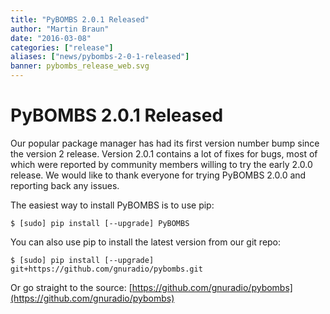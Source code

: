 ```yaml
---
title: "PyBOMBS 2.0.1 Released"
author: "Martin Braun"
date: "2016-03-08"
categories: ["release"]
aliases: ["news/pybombs-2-0-1-released"]
banner: pybombs_release_web.svg
---
```


# PyBOMBS 2.0.1 Released

Our popular package manager has had its first version number bump since the version 2 release. Version 2.0.1 contains a lot of fixes for bugs, most of which were reported by community members willing to try the early 2.0.0 release. We would like to thank everyone for trying PyBOMBS 2.0.0 and reporting back any issues.

The easiest way to install PyBOMBS is to use pip:

```
$ [sudo] pip install [--upgrade] PyBOMBS
```

You can also use pip to install the latest version from our git repo:

```
$ [sudo] pip install [--upgrade] git+https://github.com/gnuradio/pybombs.git
```

Or go straight to the source: [https://github.com/gnuradio/pybombs](https://github.com/gnuradio/pybombs)
